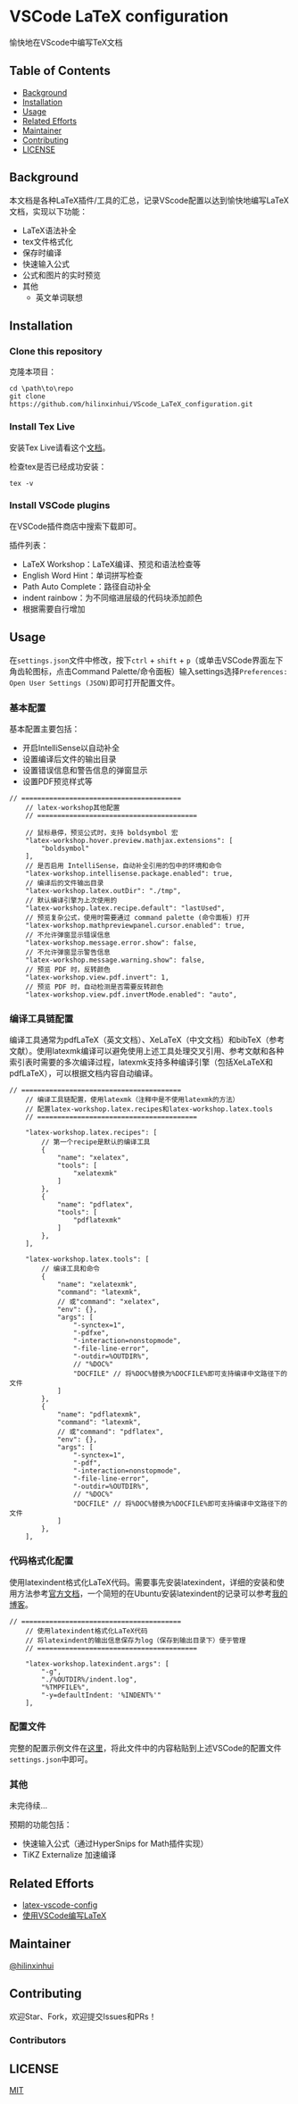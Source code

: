 # VSCode LaTeX configuration

愉快地在VScode中编写TeX文档

## Table of Contents

<!-- @import "[TOC]" {cmd="toc" depthFrom=1 depthTo=2 orderedList=false} -->

<!-- code_chunk_output -->

- [Background](#background)
- [Installation](#installation)
- [Usage](#usage)
- [Related Efforts](#related-efforts)
- [Maintainer](#maintainer)
- [Contributing](#contributing)
- [LICENSE](#license)

<!-- /code_chunk_output -->

## Background

本文档是各种LaTeX插件/工具的汇总，记录VScode配置以达到愉快地编写LaTeX文档，实现以下功能：

- LaTeX语法补全
- tex文件格式化
- 保存时编译
- 快速输入公式
- 公式和图片的实时预览
- 其他
  - 英文单词联想

## Installation

### Clone this repository

克隆本项目：

```Shell
cd \path\to\repo
git clone https://github.com/hilinxinhui/VScode_LaTeX_configuration.git
```

### Install Tex Live

安装Tex Live请看这个[文档](https://mirrors.tuna.tsinghua.edu.cn/CTAN/info/install-latex-guide-zh-cn/install-latex-guide-zh-cn.pdf)。

检查tex是否已经成功安装：

```Shell
tex -v
```

### Install VSCode plugins

在VSCode插件商店中搜索下载即可。

插件列表：

- LaTeX Workshop：LaTeX编译、预览和语法检查等
- English Word Hint：单词拼写检查
- Path Auto Complete：路径自动补全
- indent rainbow：为不同缩进层级的代码块添加颜色
- 根据需要自行增加

## Usage

在`settings.json`文件中修改，按下`ctrl` + `shift` + `p`（或单击VSCode界面左下角齿轮图标，点击Command Palette/命令面板）输入settings选择`Preferences: Open User Settings (JSON)`即可打开配置文件。

### 基本配置

基本配置主要包括：

- 开启IntelliSense以自动补全
- 设置编译后文件的输出目录
- 设置错误信息和警告信息的弹窗显示
- 设置PDF预览样式等

```JSON5
// ========================================
    // latex-workshop其他配置
    // ========================================

    // 鼠标悬停，预览公式时，支持 boldsymbol 宏
    "latex-workshop.hover.preview.mathjax.extensions": [
        "boldsymbol"
    ],
    // 是否启用 IntelliSense，自动补全引用的包中的环境和命令
    "latex-workshop.intellisense.package.enabled": true,
    // 编译后的文件输出目录
    "latex-workshop.latex.outDir": "./tmp",
    // 默认编译引擎为上次使用的
    "latex-workshop.latex.recipe.default": "lastUsed",
    // 预览复杂公式，使用时需要通过 command palette (命令面板) 打开
    "latex-workshop.mathpreviewpanel.cursor.enabled": true,
    // 不允许弹窗显示错误信息
    "latex-workshop.message.error.show": false,
    // 不允许弹窗显示警告信息
    "latex-workshop.message.warning.show": false,
    // 预览 PDF 时，反转颜色
    "latex-workshop.view.pdf.invert": 1,
    // 预览 PDF 时，自动检测是否需要反转颜色
    "latex-workshop.view.pdf.invertMode.enabled": "auto",
```

### 编译工具链配置

编译工具通常为pdfLaTeX（英文文档）、XeLaTeX（中文文档）和bibTeX（参考文献）。使用latexmk编译可以避免使用上述工具处理交叉引用、参考文献和各种索引表时需要的多次编译过程，latexmk支持多种编译引擎（包括XeLaTeX和pdfLaTeX），可以根据文档内容自动编译。

```JSON5
// ========================================
    // 编译工具链配置，使用latexmk（注释中是不使用latexmk的方法）
    // 配置latex-workshop.latex.recipes和latex-workshop.latex.tools
    // ========================================

    "latex-workshop.latex.recipes": [
        // 第一个recipe是默认的编译工具
        {
            "name": "xelatex",
            "tools": [
                "xelatexmk"
            ]
        },
        {
            "name": "pdflatex",
            "tools": [
                "pdflatexmk"
            ]
        },
    ],

    "latex-workshop.latex.tools": [
        // 编译工具和命令
        {
            "name": "xelatexmk",
            "command": "latexmk",
            // 或"command": "xelatex",
            "env": {},
            "args": [
                "-synctex=1",
                "-pdfxe",
                "-interaction=nonstopmode",
                "-file-line-error",
                "-outdir=%OUTDIR%",
                // "%DOC%"
                "DOCFILE" // 将%DOC%替换为%DOCFILE%即可支持编译中文路径下的文件
            ]
        },
        {
            "name": "pdflatexmk",
            "command": "latexmk",
            // 或"command": "pdflatex",
            "env": {},
            "args": [
                "-synctex=1",
                "-pdf",
                "-interaction=nonstopmode",
                "-file-line-error",
                "-outdir=%OUTDIR%",
                // "%DOC%"
                "DOCFILE" // 将%DOC%替换为%DOCFILE%即可支持编译中文路径下的文件
            ]
        },
    ],
```

### 代码格式化配置

使用latexindent格式化LaTeX代码。需要事先安装latexindent，详细的安装和使用方法参考[官方文档](https://latexindentpl.readthedocs.io/en/latest/sec-how-to-use.html)，一个简短的在Ubuntu安装latexindent的记录可以参考[我的博客](https://hilinxinhui.github.io/2023/07/24/Install-latexindent-pl/)。

```JSON5
// ========================================
    // 使用latexindent格式化LaTeX代码
    // 将latexindent的输出信息保存为log（保存到输出目录下）便于管理
    // ========================================
    
    "latex-workshop.latexindent.args": [
        "-g",
        "./%OUTDIR%/indent.log",
        "%TMPFILE%",
        "-y=defaultIndent: '%INDENT%'"
    ],
```

### 配置文件

完整的配置示例文件在[这里](./latex_workshop_settings.json)，将此文件中的内容粘贴到上述VSCode的配置文件`settings.json`中即可。

### 其他

未完待续...

预期的功能包括：

- 快速输入公式（通过HyperSnips for Math插件实现）
- TiKZ Externalize 加速编译

## Related Efforts

- [latex-vscode-config](https://github.com/shinyypig/latex-vscode-config)
- [使用VSCode编写LaTeX](https://zhuanlan.zhihu.com/p/38178015)

## Maintainer

[@hilinxinhui](https://github.com/hilinxinhui)

## Contributing

欢迎Star、Fork，欢迎提交Issues和PRs！

### Contributors

<!-- readme: collaborators,contributors -start -->
<!-- readme: collaborators,contributors -end -->

## LICENSE

[MIT](./LICENSE)
